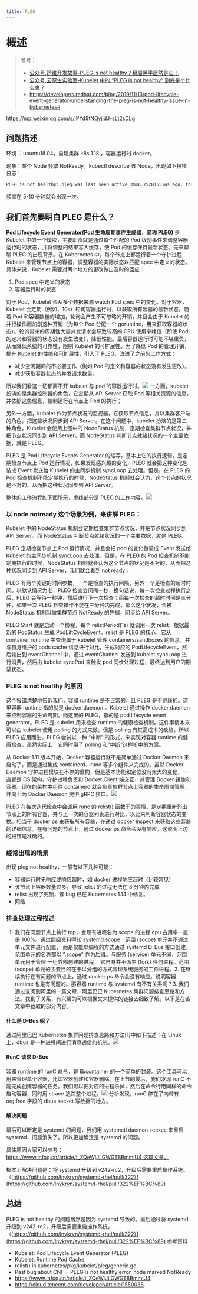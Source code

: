 ```yaml
---
title: PLEG
---
```


# 概述

> 参考：
> 
> - [公众号,运维开发故事-PLEG is not healthy？幕后黑手居然是它！](https://mp.weixin.qq.com/s/lPYd9tNQyjidJ-sLt2sDLg)
> - [公众号,云原生实验室-Kubelet 中的 “PLEG is not healthy” 到底是个什么鬼？](https://mp.weixin.qq.com/s/t7H2MQ2429LQB9XfrB23YA)
> - <https://developers.redhat.com/blog/2019/11/13/pod-lifecycle-event-generator-understanding-the-pleg-is-not-healthy-issue-in-kubernetes#>

https://mp.weixin.qq.com/s/lPYd9tNQyjidJ-sLt2sDLg

## 问题描述

环境 ：ubuntu18.04，自建集群 k8s 1.18 ，容器运行时 docker。

现象：某个 Node 频繁 NotReady，kubectl describe 该 Node，出现如下报错日志：

```bash
PLEG is not healthy: pleg was last seen active 3m46.752815514s ago; threshold is 3m0s
```

频率在 5-10 分钟就会出现一次。

## 我们首先要明白 PLEG 是什么？

**Pod Lifecycle Event Generator(Pod 生命周期事件生成器，简称 PLEG)** 是 Kubelet 中的一个模块，主要职责就是通过每个匹配的 Pod 级别事件来调整容器运行时的状态，并将调整的结果写入缓存，使 Pod 的缓存保持最新状态。先来聊聊 PLEG 的出现背景。在 Kubernetes 中，每个节点上都运行着一个守护进程 Kubelet 来管理节点上的容器，调整容器的实际状态以匹配 spec 中定义的状态。具体来说，Kubelet 需要对两个地方的更改做出及时的回应：

1. Pod spec 中定义的状态
2. 容器运行时的状态

对于 Pod，Kubelet 会从多个数据来源 watch Pod spec 中的变化。对于容器，Kubelet 会定期（例如，10s）轮询容器运行时，以获取所有容器的最新状态。随着 Pod 和容器数量的增加，轮询会产生不可忽略的开销，并且会由于 Kubelet 的并行操作而加剧这种开销（为每个 Pod 分配一个 goruntine，用来获取容器的状态）。轮询带来的周期性大量并发请求会导致较高的 CPU 使用率峰值（即使 Pod 的定义和容器的状态没有发生改变），降低性能。最后容器运行时可能不堪重负，从而降低系统的可靠性，限制 Kubelet 的可扩展性。为了降低 Pod 的管理开销，提升 Kubelet 的性能和可扩展性，引入了 PLEG，改进了之前的工作方式：

- 减少空闲期间的不必要工作（例如 Pod 的定义和容器的状态没有发生更改）。
- 减少获取容器状态的并发请求数量。

所以我们看这一切都离不开 kubelet 与 pod 的容器运行时。![](https://notes-learning.oss-cn-beijing.aliyuncs.com/35160200-5f9f-4cfd-911c-afa960062a5c/640)
一方面，kubelet 扮演的是集群控制器的角色，它定期从 API Server 获取 Pod 等相关资源的信息，并依照这些信息，控制运行在节点上 Pod 的执行；

另外一方面，kubelet 作为节点状况的监视器，它获取节点信息，并以集群客户端的角色，把这些状况同步到 API Server。在这个问题中，kubelet 扮演的是第二种角色。Kubelet 会使用上图中的 NodeStatus 机制，定期检查集群节点状况，并把节点状况同步到 API Server。而 NodeStatus 判断节点就绪状况的一个主要依据，就是 PLEG。

PLEG 是 Pod Lifecycle Events Generator 的缩写，基本上它的执行逻辑，是定期检查节点上 Pod 运行情况，如果发现感兴趣的变化，PLEG 就会把这种变化包装成 Event 发送给 Kubelet 的主同步机制 syncLoop 去处理。但是，在 PLEG 的 Pod 检查机制不能定期执行的时候，NodeStatus 机制就会认为，这个节点的状况是不对的，从而把这种状况同步到 API Server。

整体的工作流程如下图所示，虚线部分是 PLEG 的工作内容。![](https://notes-learning.oss-cn-beijing.aliyuncs.com/35160200-5f9f-4cfd-911c-afa960062a5c/640)

### 以 node notready 这个场景为例，来讲解 PLEG：

Kubelet 中的 NodeStatus 机制会定期检查集群节点状况，并把节点状况同步到 API Server。而 NodeStatus 判断节点就绪状况的一个主要依据，就是 PLEG。

PLEG 定期检查节点上 Pod 运行情况，并且会把 pod 的变化包装成 Event 发送给 Kubelet 的主同步机制 syncLoop 去处理。但是，在 PLEG 的 Pod 检查机制不能定期执行的时候，NodeStatus 机制就会认为这个节点的状况是不对的，从而把这种状况同步到 API Server，我们就会看到 not ready 。

PLEG 有两个关键的时间参数，一个是检查的执行间隔，另外一个是检查的超时时间。以默认情况为准，PLEG 检查会间隔一秒，换句话说，每一次检查过程执行之后，PLEG 会等待一秒钟，然后进行下一次检查；而每一次检查的超时时间是三分钟，如果一次 PLEG 检查操作不能在三分钟内完成，那么这个状况，会被 NodeStatus 机制当做集群节点 NotReady 的凭据，同步给 API Server。

PLEG Start 就是启动一个协程，每个 relistPeriod(1s) 就调用一次 relist，根据最新的 PodStatus 生成 PodLiftCycleEvent。relist 是 PLEG 的核心，它从 container runtime 中查询属于 kubelet 管理 containers/sandboxes 的信息，并与自身维护的 pods cache 信息进行对比，生成对应的 PodLifecycleEvent，然后输出到 eventChannel 中，通过 eventChannel 发送到 kubelet syncLoop 进行消费，然后由 kubelet syncPod 来触发 pod 同步处理过程，最终达到用户的期望状态。

### PLEG is not healthy 的原因

这个报错清楚地告诉我们，容器 runtime 是不正常的，且 PLEG 是不健康的。这里容器 runtime 指的就是 docker daemon 。Kubelet 通过操作 docker daemon 来控制容器的生命周期。而这里的 PLEG，指的是 pod lifecycle event generator。PLEG 是 kubelet 用来检查 runtime 的健康检查机制。这件事情本来可以由 kubelet 使用 polling 的方式来做。但是 polling 有其高成本的缺陷，所以 PLEG 应用而生。PLEG 尝试以一种 “中断” 的形式，来实现对容器 runtime 的健康检查，虽然实际上，它同时用了 polling 和”中断”这样折中的方案。

从 Docker 1.11 版本开始，Docker 容器运行就不是简单通过 Docker Daemon 来启动了，而是通过集成 containerd、runc 等多个组件来完成的。虽然 Docker Daemon 守护进程模块在不停的重构，但是基本功能和定位没有太大的变化，一直都是 CS 架构，守护进程负责和 Docker Client 端交互，并管理 Docker 镜像和容器。现在的架构中组件 containerd 就会负责集群节点上容器的生命周期管理，并向上为 Docker Daemon 提供 gRPC 接口。![](https://notes-learning.oss-cn-beijing.aliyuncs.com/35160200-5f9f-4cfd-911c-afa960062a5c/640)

PLEG 在每次迭代检查中会调用 runc 的 relist() 函数干的事情，是定期重新列出节点上的所有容器，并与上一次的容器列表进行对比，以此来判断容器状态的变换。相当于 docker ps 来获取所有容器，在通过 docker Inspect 来获取这些容器的详细信息。在有问题的节点上，通过 docker ps 命令会没有响应，这说明上边的报错是准确的。

### 经常出现的场景

出现 pleg not healthy，一般有以下几种可能：

- 容器运行时无响应或响应超时，如 docker 进程响应超时（比较常见）
- 该节点上容器数量过多，导致 relist 的过程无法在 3 分钟内完成
- relist 出现了死锁，该 bug 已在 Kubernetes 1.14 中修复。
- 网络

### 排查处理过程描述

1. 我们在问题节点上执行 top，发现有进程名为 scope 的进程 cpu 占用率一直是 100%。通过翻阅资料得知 systemd.scope：范围 (scope) 单元并不通过单元文件进行配置， 而是仅能以编程的方式通过 systemd D-Bus 接口创建。范围单元的名称都以 ".scope" 作为后缀。与服务 (service) 单元不同，范围单元用于管理 一组外部创建的进程， 它自身并不派生 (fork) 任何进程。范围 (scope) 单元的主要目的在于以分组的方式管理系统服务的工作进程。2. 在继续执行在有问题的节点上，通过 docker ps 命令会没有响应。说明容器 runtime 也是有问题的。那容器 runtime 与 systemd 有不有关系呢？3. 我们通过查阅到阿里的一篇文章，阿里巴巴 Kubernetes 集群问题排查思路和方法。找到了关系，有兴趣的可以根据文末提供的链接去细致了解。以下是在该文章中截取的部分内容。

#### 什么是 D-Bus 呢？

通过阿里巴巴 Kubernetes 集群问题排查思路和方法\[1]中如下描述：在 Linux 上，dbus 是一种进程间进行消息通信的机制。![](https://notes-learning.oss-cn-beijing.aliyuncs.com/35160200-5f9f-4cfd-911c-afa960062a5c/640)

#### RunC 请求 D-Bus

容器 runtime 的 runC 命令，是 libcontainer 的一个简单的封装。这个工具可以用来管理单个容器，比如容器创建和容器删除。在上节的最后，我们发现 runC 不能完成创建容器的任务。我们可以把对应的进程杀掉，然后在命令行用同样的命令启动容器，同时用 strace 追踪整个过程。![](https://notes-learning.oss-cn-beijing.aliyuncs.com/35160200-5f9f-4cfd-911c-afa960062a5c/640)
分析发现，runC 停在了向带有 org.free 字段的 dbus socket 写数据的地方。

#### 解决问题

最后可以断定是 systemd 的问题，我们用 systemctl daemon-reexec 来重启 systemd，问题消失了。所以更加确定是 systemd 的问题。

具体原因大家可以参考：[https://www.infoq.cn/article/t_ZQeWjJLGWGT8BmmiU4 这篇文章。](https://www.infoq.cn/article/t_ZQeWjJLGWGT8BmmiU4%E8%BF%99%E7%AF%87%E6%96%87%E7%AB%A0%E3%80%82)

根本上解决问题是：将 systemd 升级到 v242-rc2，升级后需要重启操作系统。（[https://github.com/lnykryn/systemd-rhel/pull/322）](https://github.com/lnykryn/systemd-rhel/pull/322%EF%BC%89)

## 总结

PLEG is not healthy 的问题居然是因为 systemd 导致的。最后通过将 systemd 升级到 v242-rc2，升级后需要重启操作系统。（[https://github.com/lnykryn/systemd-rhel/pull/322）](https://github.com/lnykryn/systemd-rhel/pull/322%EF%BC%89) 参考资料

- Kubelet: Pod Lifecycle Event Generator (PLEG)
- Kubelet: Runtime Pod Cache
- relist() in kubernetes/pkg/kubelet/pleg/generic.go
- Past bug about CNI — PLEG is not healthy error, node marked NotReady
- <https://www.infoq.cn/article/t_ZQeWjJLGWGT8BmmiU4>
- <https://cloud.tencent.com/developer/article/1550038>
